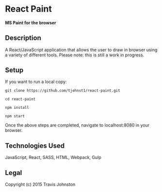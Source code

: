 # React Paint
#### MS Paint for the browser

## Description
A React/JavaScript application that allows the user to draw in browser using a variety of different tools. Please note: this is still a work in progress.

## Setup
If you want to run a local copy:

`git clone https://github.com/tjohnst1/react-paint.git`

`cd react-paint`

`npm install`   

`npm start`

Once the above steps are completed, navigate to localhost:8080 in your browser.

## Technologies Used
JavaScript, React, SASS, HTML, Webpack, Gulp

## Legal
Copyright (c) 2015 Travis Johnston
